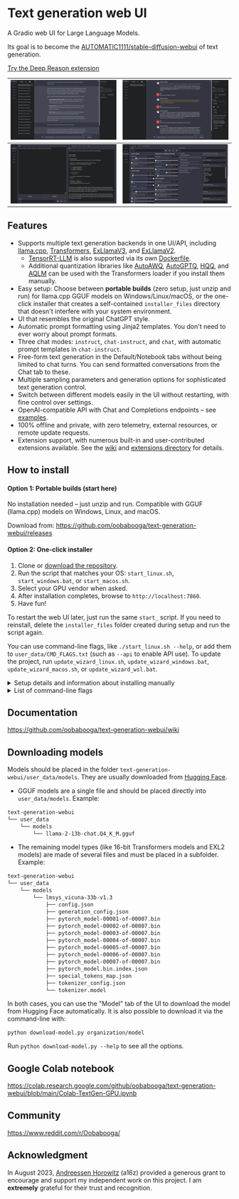# Text generation web UI

A Gradio web UI for Large Language Models.

Its goal is to become the [AUTOMATIC1111/stable-diffusion-webui](https://github.com/AUTOMATIC1111/stable-diffusion-webui) of text generation.

[Try the Deep Reason extension](https://oobabooga.gumroad.com/l/deep_reason)

|![Image1](https://github.com/oobabooga/screenshots/raw/main/AFTER-INSTRUCT.png) | ![Image2](https://github.com/oobabooga/screenshots/raw/main/AFTER-CHAT.png) |
|:---:|:---:|
|![Image1](https://github.com/oobabooga/screenshots/raw/main/AFTER-DEFAULT.png) | ![Image2](https://github.com/oobabooga/screenshots/raw/main/AFTER-PARAMETERS.png) |

## Features

- Supports multiple text generation backends in one UI/API, including [llama.cpp](https://github.com/ggerganov/llama.cpp), [Transformers](https://github.com/huggingface/transformers), [ExLlamaV3](https://github.com/turboderp-org/exllamav3), and [ExLlamaV2](https://github.com/turboderp-org/exllamav2).
  - [TensorRT-LLM](https://github.com/NVIDIA/TensorRT-LLM) is also supported via its own [Dockerfile](https://github.com/oobabooga/text-generation-webui/blob/main/docker/TensorRT-LLM/Dockerfile).
  - Additional quantization libraries like [AutoAWQ](https://github.com/casper-hansen/AutoAWQ), [AutoGPTQ](https://github.com/PanQiWei/AutoGPTQ), [HQQ](https://github.com/mobiusml/hqq), and [AQLM](https://github.com/Vahe1994/AQLM) can be used with the Transformers loader if you install them manually.
- Easy setup: Choose between **portable builds** (zero setup, just unzip and run) for llama.cpp GGUF models on Windows/Linux/macOS, or the one-click installer that creates a self-contained `installer_files` directory that doesn't interfere with your system environment.
- UI that resembles the original ChatGPT style.
- Automatic prompt formatting using Jinja2 templates. You don't need to ever worry about prompt formats.
- Three chat modes: `instruct`, `chat-instruct`, and `chat`, with automatic prompt templates in `chat-instruct`.
- Free-form text generation in the Default/Notebook tabs without being limited to chat turns. You can send formatted conversations from the Chat tab to these.
- Multiple sampling parameters and generation options for sophisticated text generation control.
- Switch between different models easily in the UI without restarting, with fine control over settings.
- OpenAI-compatible API with Chat and Completions endpoints – see [examples](https://github.com/oobabooga/text-generation-webui/wiki/12-%E2%80%90-OpenAI-API#examples).
- 100% offline and private, with zero telemetry, external resources, or remote update requests.
- Extension support, with numerous built-in and user-contributed extensions available. See the [wiki](https://github.com/oobabooga/text-generation-webui/wiki/07-%E2%80%90-Extensions) and [extensions directory](https://github.com/oobabooga/text-generation-webui-extensions) for details.

## How to install

#### Option 1: Portable builds (start here)

No installation needed – just unzip and run. Compatible with GGUF (llama.cpp) models on Windows, Linux, and macOS.

Download from: https://github.com/oobabooga/text-generation-webui/releases

#### Option 2: One-click installer

1) Clone or [download the repository](https://github.com/oobabooga/text-generation-webui/archive/refs/heads/main.zip).
2) Run the script that matches your OS: `start_linux.sh`, `start_windows.bat`, or `start_macos.sh`.
3) Select your GPU vendor when asked.
4) After installation completes, browse to `http://localhost:7860`.
5) Have fun!

To restart the web UI later, just run the same `start_` script. If you need to reinstall, delete the `installer_files` folder created during setup and run the script again.

You can use command-line flags, like `./start_linux.sh --help`, or add them to `user_data/CMD_FLAGS.txt` (such as `--api` to enable API use). To update the project, run `update_wizard_linux.sh`, `update_wizard_windows.bat`, `update_wizard_macos.sh`, or `update_wizard_wsl.bat`.

<details>
<summary>
Setup details and information about installing manually
</summary>

### One-click-installer

The script uses Miniconda to set up a Conda environment in the `installer_files` folder.

If you ever need to install something manually in the `installer_files` environment, you can launch an interactive shell using the cmd script: `cmd_linux.sh`, `cmd_windows.bat`, `cmd_macos.sh`, or `cmd_wsl.bat`.

* There is no need to run any of those scripts (`start_`, `update_wizard_`, or `cmd_`) as admin/root.
* To install the requirements for extensions, you can use the `extensions_reqs` script for your OS. At the end, this script will install the main requirements for the project to make sure that they take precedence in case of version conflicts.
* For additional instructions about AMD and WSL setup, consult [the documentation](https://github.com/oobabooga/text-generation-webui/wiki).
* For automated installation, you can use the `GPU_CHOICE`, `USE_CUDA118`, `LAUNCH_AFTER_INSTALL`, and `INSTALL_EXTENSIONS` environment variables. For instance: `GPU_CHOICE=A USE_CUDA118=FALSE LAUNCH_AFTER_INSTALL=FALSE INSTALL_EXTENSIONS=TRUE ./start_linux.sh`.

### Manual installation using Conda

Recommended if you have some experience with the command-line.

#### 0. Install Conda

https://docs.conda.io/en/latest/miniconda.html

On Linux or WSL, it can be automatically installed with these two commands ([source](https://educe-ubc.github.io/conda.html)):

```
curl -sL "https://repo.anaconda.com/miniconda/Miniconda3-latest-Linux-x86_64.sh" > "Miniconda3.sh"
bash Miniconda3.sh
```

#### 1. Create a new conda environment

```
conda create -n textgen python=3.11
conda activate textgen
```

#### 2. Install Pytorch

| System | GPU | Command |
|--------|---------|---------|
| Linux/WSL | NVIDIA | `pip3 install torch==2.6.0 torchvision==0.21.0 torchaudio==2.6.0 --index-url https://download.pytorch.org/whl/cu124` |
| Linux/WSL | CPU only | `pip3 install torch==2.6.0 torchvision==0.21.0 torchaudio==2.6.0 --index-url https://download.pytorch.org/whl/cpu` |
| Linux | AMD | `pip3 install torch==2.6.0 torchvision==0.21.0 torchaudio==2.6.0 --index-url https://download.pytorch.org/whl/rocm6.2.4` |
| MacOS + MPS | Any | `pip3 install torch==2.6.0 torchvision==0.21.0 torchaudio==2.6.0` |
| Windows | NVIDIA | `pip3 install torch==2.6.0 torchvision==0.21.0 torchaudio==2.6.0 --index-url https://download.pytorch.org/whl/cu124` |
| Windows | CPU only | `pip3 install torch==2.6.0 torchvision==0.21.0 torchaudio==2.6.0` |

The up-to-date commands can be found here: https://pytorch.org/get-started/locally/.

If you need `nvcc` to compile some library manually, you will additionally need to install this:

```
conda install -y -c "nvidia/label/cuda-12.4.1" cuda
```

#### 3. Install the web UI

```
git clone https://github.com/oobabooga/text-generation-webui
cd text-generation-webui
pip install -r <requirements file according to table below>
```

Requirements file to use:

| GPU | CPU | requirements file to use |
|--------|---------|---------|
| NVIDIA | has AVX2 | `requirements.txt` |
| NVIDIA | no AVX2 | `requirements_noavx2.txt` |
| AMD | has AVX2 | `requirements_amd.txt` |
| AMD | no AVX2 | `requirements_amd_noavx2.txt` |
| CPU only | has AVX2 | `requirements_cpu_only.txt` |
| CPU only | no AVX2 | `requirements_cpu_only_noavx2.txt` |
| Apple | Intel | `requirements_apple_intel.txt` |
| Apple | Apple Silicon | `requirements_apple_silicon.txt` |

### Start the web UI

```
conda activate textgen
cd text-generation-webui
python server.py
```

Then browse to

`http://localhost:7860/?__theme=dark`

##### Manual install

The `requirements*.txt` above contain various wheels precompiled through GitHub Actions. If you wish to compile things manually, or if you need to because no suitable wheels are available for your hardware, you can use `requirements_nowheels.txt` and then install your desired loaders manually.

### Alternative: Docker

```
For NVIDIA GPU:
ln -s docker/{nvidia/Dockerfile,nvidia/docker-compose.yml,.dockerignore} .
For AMD GPU: 
ln -s docker/{amd/Dockerfile,intel/docker-compose.yml,.dockerignore} .
For Intel GPU:
ln -s docker/{intel/Dockerfile,amd/docker-compose.yml,.dockerignore} .
For CPU only
ln -s docker/{cpu/Dockerfile,cpu/docker-compose.yml,.dockerignore} .
cp docker/.env.example .env
#Create logs/cache dir : 
mkdir -p logs cache
# Edit .env and set: 
#   TORCH_CUDA_ARCH_LIST based on your GPU model
#   APP_RUNTIME_GID      your host user's group id (run `id -g` in a terminal)
#   BUILD_EXTENIONS      optionally add comma separated list of extensions to build
# Edit user_data/CMD_FLAGS.txt and add in it the options you want to execute (like --listen --cpu)
# 
docker compose up --build
```

* You need to have Docker Compose v2.17 or higher installed. See [this guide](https://github.com/oobabooga/text-generation-webui/wiki/09-%E2%80%90-Docker) for instructions.
* For additional docker files, check out [this repository](https://github.com/Atinoda/text-generation-webui-docker).

### Updating the requirements

From time to time, the `requirements*.txt` change. To update, use these commands:

```
conda activate textgen
cd text-generation-webui
pip install -r <requirements file that you have used> --upgrade
```
</details>

<details>
<summary>
List of command-line flags
</summary>

```txt
usage: server.py [-h] [--multi-user] [--character CHARACTER] [--model MODEL] [--lora LORA [LORA ...]] [--model-dir MODEL_DIR] [--lora-dir LORA_DIR] [--model-menu] [--settings SETTINGS]
                 [--extensions EXTENSIONS [EXTENSIONS ...]] [--verbose] [--idle-timeout IDLE_TIMEOUT] [--loader LOADER] [--cpu] [--cpu-memory CPU_MEMORY] [--disk] [--disk-cache-dir DISK_CACHE_DIR]
                 [--load-in-8bit] [--bf16] [--no-cache] [--trust-remote-code] [--force-safetensors] [--no_use_fast] [--use_flash_attention_2] [--use_eager_attention] [--torch-compile] [--load-in-4bit]
                 [--use_double_quant] [--compute_dtype COMPUTE_DTYPE] [--quant_type QUANT_TYPE] [--flash-attn] [--threads THREADS] [--threads-batch THREADS_BATCH] [--batch-size BATCH_SIZE] [--no-mmap]
                 [--mlock] [--n-gpu-layers N_GPU_LAYERS] [--tensor-split TENSOR_SPLIT] [--numa] [--no-kv-offload] [--row-split] [--extra-flags EXTRA_FLAGS] [--streaming-llm] [--ctx-size N]
                 [--model-draft MODEL_DRAFT] [--draft-max DRAFT_MAX] [--gpu-layers-draft GPU_LAYERS_DRAFT] [--device-draft DEVICE_DRAFT] [--ctx-size-draft CTX_SIZE_DRAFT] [--gpu-split GPU_SPLIT]
                 [--autosplit] [--cfg-cache] [--no_flash_attn] [--no_xformers] [--no_sdpa] [--num_experts_per_token N] [--enable_tp] [--hqq-backend HQQ_BACKEND] [--cpp-runner]
                 [--cache_type CACHE_TYPE] [--deepspeed] [--nvme-offload-dir NVME_OFFLOAD_DIR] [--local_rank LOCAL_RANK] [--alpha_value ALPHA_VALUE] [--rope_freq_base ROPE_FREQ_BASE]
                 [--compress_pos_emb COMPRESS_POS_EMB] [--listen] [--listen-port LISTEN_PORT] [--listen-host LISTEN_HOST] [--share] [--auto-launch] [--gradio-auth GRADIO_AUTH]
                 [--gradio-auth-path GRADIO_AUTH_PATH] [--ssl-keyfile SSL_KEYFILE] [--ssl-certfile SSL_CERTFILE] [--subpath SUBPATH] [--old-colors] [--api] [--public-api]
                 [--public-api-id PUBLIC_API_ID] [--api-port API_PORT] [--api-key API_KEY] [--admin-key ADMIN_KEY] [--api-enable-ipv6] [--api-disable-ipv4] [--nowebui]

Text generation web UI

options:
  -h, --help                                show this help message and exit

Basic settings:
  --multi-user                              Multi-user mode. Chat histories are not saved or automatically loaded. Warning: this is likely not safe for sharing publicly.
  --character CHARACTER                     The name of the character to load in chat mode by default.
  --model MODEL                             Name of the model to load by default.
  --lora LORA [LORA ...]                    The list of LoRAs to load. If you want to load more than one LoRA, write the names separated by spaces.
  --model-dir MODEL_DIR                     Path to directory with all the models.
  --lora-dir LORA_DIR                       Path to directory with all the loras.
  --model-menu                              Show a model menu in the terminal when the web UI is first launched.
  --settings SETTINGS                       Load the default interface settings from this yaml file. See user_data/settings-template.yaml for an example. If you create a file called
                                            user_data/settings.yaml, this file will be loaded by default without the need to use the --settings flag.
  --extensions EXTENSIONS [EXTENSIONS ...]  The list of extensions to load. If you want to load more than one extension, write the names separated by spaces.
  --verbose                                 Print the prompts to the terminal.
  --idle-timeout IDLE_TIMEOUT               Unload model after this many minutes of inactivity. It will be automatically reloaded when you try to use it again.

Model loader:
  --loader LOADER                           Choose the model loader manually, otherwise, it will get autodetected. Valid options: Transformers, llama.cpp, ExLlamav3_HF, ExLlamav2_HF, ExLlamav2, HQQ,
                                            TensorRT-LLM.

Transformers/Accelerate:
  --cpu                                     Use the CPU to generate text. Warning: Training on CPU is extremely slow.
  --cpu-memory CPU_MEMORY                   Maximum CPU memory in GiB. Use this for CPU offloading.
  --disk                                    If the model is too large for your GPU(s) and CPU combined, send the remaining layers to the disk.
  --disk-cache-dir DISK_CACHE_DIR           Directory to save the disk cache to. Defaults to "user_data/cache".
  --load-in-8bit                            Load the model with 8-bit precision (using bitsandbytes).
  --bf16                                    Load the model with bfloat16 precision. Requires NVIDIA Ampere GPU.
  --no-cache                                Set use_cache to False while generating text. This reduces VRAM usage slightly, but it comes at a performance cost.
  --trust-remote-code                       Set trust_remote_code=True while loading the model. Necessary for some models.
  --force-safetensors                       Set use_safetensors=True while loading the model. This prevents arbitrary code execution.
  --no_use_fast                             Set use_fast=False while loading the tokenizer (it's True by default). Use this if you have any problems related to use_fast.
  --use_flash_attention_2                   Set use_flash_attention_2=True while loading the model.
  --use_eager_attention                     Set attn_implementation= eager while loading the model.
  --torch-compile                           Compile the model with torch.compile for improved performance.

bitsandbytes 4-bit:
  --load-in-4bit                            Load the model with 4-bit precision (using bitsandbytes).
  --use_double_quant                        use_double_quant for 4-bit.
  --compute_dtype COMPUTE_DTYPE             compute dtype for 4-bit. Valid options: bfloat16, float16, float32.
  --quant_type QUANT_TYPE                   quant_type for 4-bit. Valid options: nf4, fp4.

llama.cpp:
  --flash-attn                              Use flash-attention.
  --threads THREADS                         Number of threads to use.
  --threads-batch THREADS_BATCH             Number of threads to use for batches/prompt processing.
  --batch-size BATCH_SIZE                   Maximum number of prompt tokens to batch together when calling llama_eval.
  --no-mmap                                 Prevent mmap from being used.
  --mlock                                   Force the system to keep the model in RAM.
  --n-gpu-layers N_GPU_LAYERS               Number of layers to offload to the GPU.
  --tensor-split TENSOR_SPLIT               Split the model across multiple GPUs. Comma-separated list of proportions. Example: 60,40.
  --numa                                    Activate NUMA task allocation for llama.cpp.
  --no-kv-offload                           Do not offload the K, Q, V to the GPU. This saves VRAM but reduces the performance.
  --row-split                               Split the model by rows across GPUs. This may improve multi-gpu performance.
  --extra-flags EXTRA_FLAGS                 Extra flags to pass to llama-server. Format: "flag1=value1;flag2;flag3=value3". Example: "override-tensor=exps=CPU"
  --streaming-llm                           Activate StreamingLLM to avoid re-evaluating the entire prompt when old messages are removed.

Context and cache management:
  --ctx-size N, --n_ctx N, --max_seq_len N  Context size in tokens.

Speculative decoding:
  --model-draft MODEL_DRAFT                 Path to the draft model for speculative decoding.
  --draft-max DRAFT_MAX                     Number of tokens to draft for speculative decoding.
  --gpu-layers-draft GPU_LAYERS_DRAFT       Number of layers to offload to the GPU for the draft model.
  --device-draft DEVICE_DRAFT               Comma-separated list of devices to use for offloading the draft model. Example: CUDA0,CUDA1
  --ctx-size-draft CTX_SIZE_DRAFT           Size of the prompt context for the draft model. If 0, uses the same as the main model.

ExLlamaV2:
  --gpu-split GPU_SPLIT                     Comma-separated list of VRAM (in GB) to use per GPU device for model layers. Example: 20,7,7.
  --autosplit                               Autosplit the model tensors across the available GPUs. This causes --gpu-split to be ignored.
  --cfg-cache                               ExLlamav2_HF: Create an additional cache for CFG negative prompts. Necessary to use CFG with that loader.
  --no_flash_attn                           Force flash-attention to not be used.
  --no_xformers                             Force xformers to not be used.
  --no_sdpa                                 Force Torch SDPA to not be used.
  --num_experts_per_token N                 Number of experts to use for generation. Applies to MoE models like Mixtral.
  --enable_tp                               Enable Tensor Parallelism (TP) in ExLlamaV2.

HQQ:
  --hqq-backend HQQ_BACKEND                 Backend for the HQQ loader. Valid options: PYTORCH, PYTORCH_COMPILE, ATEN.

TensorRT-LLM:
  --cpp-runner                              Use the ModelRunnerCpp runner, which is faster than the default ModelRunner but doesn't support streaming yet.

Cache:
  --cache_type CACHE_TYPE                   KV cache type; valid options: llama.cpp - fp16, q8_0, q4_0; ExLlamaV2 - fp16, fp8, q8, q6, q4.

DeepSpeed:
  --deepspeed                               Enable the use of DeepSpeed ZeRO-3 for inference via the Transformers integration.
  --nvme-offload-dir NVME_OFFLOAD_DIR       DeepSpeed: Directory to use for ZeRO-3 NVME offloading.
  --local_rank LOCAL_RANK                   DeepSpeed: Optional argument for distributed setups.

RoPE:
  --alpha_value ALPHA_VALUE                 Positional embeddings alpha factor for NTK RoPE scaling. Use either this or compress_pos_emb, not both.
  --rope_freq_base ROPE_FREQ_BASE           If greater than 0, will be used instead of alpha_value. Those two are related by rope_freq_base = 10000 * alpha_value ^ (64 / 63).
  --compress_pos_emb COMPRESS_POS_EMB       Positional embeddings compression factor. Should be set to (context length) / (model's original context length). Equal to 1/rope_freq_scale.

Gradio:
  --listen                                  Make the web UI reachable from your local network.
  --listen-port LISTEN_PORT                 The listening port that the server will use.
  --listen-host LISTEN_HOST                 The hostname that the server will use.
  --share                                   Create a public URL. This is useful for running the web UI on Google Colab or similar.
  --auto-launch                             Open the web UI in the default browser upon launch.
  --gradio-auth GRADIO_AUTH                 Set Gradio authentication password in the format "username:password". Multiple credentials can also be supplied with "u1:p1,u2:p2,u3:p3".
  --gradio-auth-path GRADIO_AUTH_PATH       Set the Gradio authentication file path. The file should contain one or more user:password pairs in the same format as above.
  --ssl-keyfile SSL_KEYFILE                 The path to the SSL certificate key file.
  --ssl-certfile SSL_CERTFILE               The path to the SSL certificate cert file.
  --subpath SUBPATH                         Customize the subpath for gradio, use with reverse proxy
  --old-colors                              Use the legacy Gradio colors, before the December/2024 update.

API:
  --api                                     Enable the API extension.
  --public-api                              Create a public URL for the API using Cloudfare.
  --public-api-id PUBLIC_API_ID             Tunnel ID for named Cloudflare Tunnel. Use together with public-api option.
  --api-port API_PORT                       The listening port for the API.
  --api-key API_KEY                         API authentication key.
  --admin-key ADMIN_KEY                     API authentication key for admin tasks like loading and unloading models. If not set, will be the same as --api-key.
  --api-enable-ipv6                         Enable IPv6 for the API
  --api-disable-ipv4                        Disable IPv4 for the API
  --nowebui                                 Do not launch the Gradio UI. Useful for launching the API in standalone mode.
```

</details>

## Documentation

https://github.com/oobabooga/text-generation-webui/wiki

## Downloading models

Models should be placed in the folder `text-generation-webui/user_data/models`. They are usually downloaded from [Hugging Face](https://huggingface.co/models?pipeline_tag=text-generation&sort=downloads).

* GGUF models are a single file and should be placed directly into `user_data/models`. Example:

```
text-generation-webui
└── user_data
    └── models
        └── llama-2-13b-chat.Q4_K_M.gguf
```

* The remaining model types (like 16-bit Transformers models and EXL2 models) are made of several files and must be placed in a subfolder. Example:

```
text-generation-webui
└── user_data
    └── models
        └── lmsys_vicuna-33b-v1.3
            ├── config.json
            ├── generation_config.json
            ├── pytorch_model-00001-of-00007.bin
            ├── pytorch_model-00002-of-00007.bin
            ├── pytorch_model-00003-of-00007.bin
            ├── pytorch_model-00004-of-00007.bin
            ├── pytorch_model-00005-of-00007.bin
            ├── pytorch_model-00006-of-00007.bin
            ├── pytorch_model-00007-of-00007.bin
            ├── pytorch_model.bin.index.json
            ├── special_tokens_map.json
            ├── tokenizer_config.json
            └── tokenizer.model
```

In both cases, you can use the "Model" tab of the UI to download the model from Hugging Face automatically. It is also possible to download it via the command-line with:

```
python download-model.py organization/model
```

Run `python download-model.py --help` to see all the options.

## Google Colab notebook

https://colab.research.google.com/github/oobabooga/text-generation-webui/blob/main/Colab-TextGen-GPU.ipynb

## Community

https://www.reddit.com/r/Oobabooga/

## Acknowledgment

In August 2023, [Andreessen Horowitz](https://a16z.com/) (a16z) provided a generous grant to encourage and support my independent work on this project. I am **extremely** grateful for their trust and recognition.
